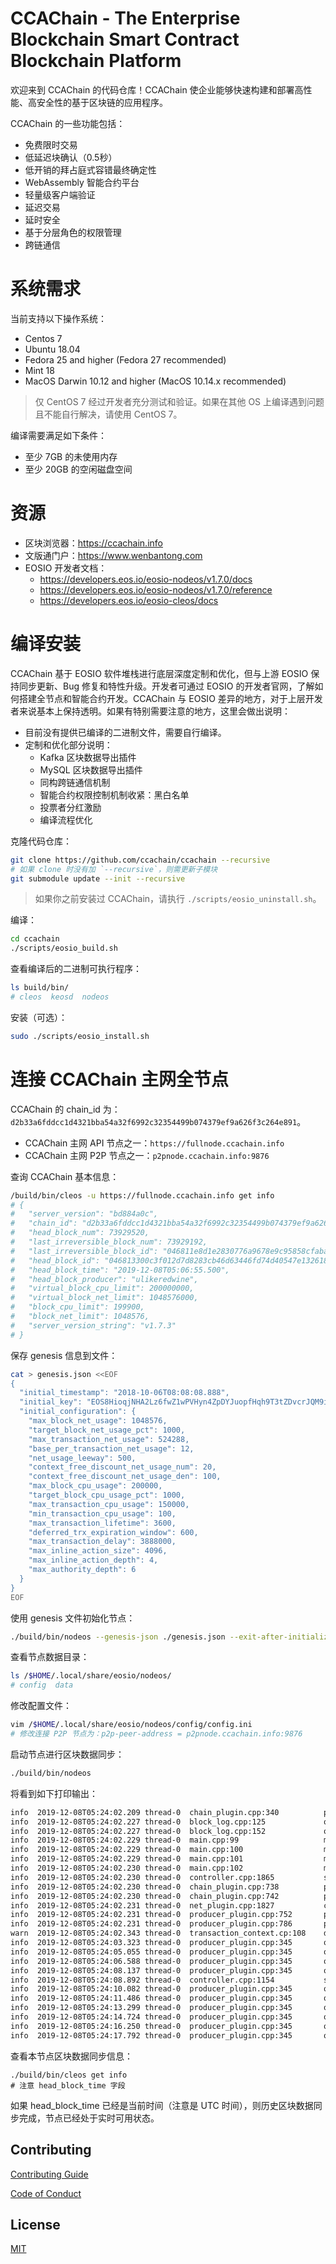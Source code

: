 # CCAChain - The Enterprise Blockchain Smart Contract Blockchain Platform

欢迎来到 CCAChain 的代码仓库！CCAChain 使企业能够快速构建和部署高性能、高安全性的基于区块链的应用程序。

CCAChain 的一些功能包括：

- 免费限时交易
- 低延迟块确认（0.5秒）
- 低开销的拜占庭式容错最终确定性
- WebAssembly 智能合约平台
- 轻量级客户端验证
- 延迟交易
- 延时安全
- 基于分层角色的权限管理
- 跨链通信

# 系统需求

当前支持以下操作系统：
- Centos 7
- Ubuntu 18.04
- Fedora 25 and higher (Fedora 27 recommended)
- Mint 18
- MacOS Darwin 10.12 and higher (MacOS 10.14.x recommended)

> 仅 CentOS 7 经过开发者充分测试和验证。如果在其他 OS 上编译遇到问题且不能自行解决，请使用 CentOS 7。

编译需要满足如下条件：
- 至少 7GB 的未使用内存
- 至少 20GB 的空闲磁盘空间

# 资源

- 区块浏览器：https://ccachain.info
- 文版通门户：https://www.wenbantong.com
- EOSIO 开发者文档：
  - https://developers.eos.io/eosio-nodeos/v1.7.0/docs
  - https://developers.eos.io/eosio-nodeos/v1.7.0/reference
  - https://developers.eos.io/eosio-cleos/docs

# 编译安装

CCAChain 基于 EOSIO 软件堆栈进行底层深度定制和优化，但与上游 EOSIO 保持同步更新、Bug 修复和特性升级。开发者可通过 EOSIO 的开发者官网，了解如何搭建全节点和智能合约开发。CCAChain 与 EOSIO 差异的地方，对于上层开发者来说基本上保持透明。如果有特别需要注意的地方，这里会做出说明：
- 目前没有提供已编译的二进制文件，需要自行编译。
- 定制和优化部分说明：
  - Kafka 区块数据导出插件
  - MySQL 区块数据导出插件
  - 同构跨链通信机制
  - 智能合约权限控制机制收紧：黑白名单
  - 投票者分红激励
  - 编译流程优化

克隆代码仓库：
```sh
git clone https://github.com/ccachain/ccachain --recursive
# 如果 clone 时没有加 `--recursive`，则需更新子模块
git submodule update --init --recursive
```

> 如果你之前安装过 CCAChain，请执行 `./scripts/eosio_uninstall.sh`。

编译：
```sh
cd ccachain
./scripts/eosio_build.sh
```

查看编译后的二进制可执行程序：
```sh
ls build/bin/
# cleos  keosd  nodeos
```

安装（可选）：
```sh
sudo ./scripts/eosio_install.sh
```

# 连接 CCAChain 主网全节点

CCAChain 的 chain_id 为：`d2b33a6fddcc1d4321bba54a32f6992c32354499b074379ef9a626f3c264e891`。

- CCAChain 主网 API 节点之一：`https://fullnode.ccachain.info`
- CCAChain 主网 P2P 节点之一：`p2pnode.ccachain.info:9876`

查询 CCAChain 基本信息：
```sh
/build/bin/cleos -u https://fullnode.ccachain.info get info
# {
#   "server_version": "bd884a0c",
#   "chain_id": "d2b33a6fddcc1d4321bba54a32f6992c32354499b074379ef9a626f3c264e891",
#   "head_block_num": 73929520,
#   "last_irreversible_block_num": 73929192,
#   "last_irreversible_block_id": "046811e8d1e2830776a9678e9c95858cfaba0d95693354380a9ec3f054e55e7f",
#   "head_block_id": "046813300c3f012d7d8283cb46d63446fd74d40547e13261812a347ccfe30acd",
#   "head_block_time": "2019-12-08T05:06:55.500",
#   "head_block_producer": "ulikeredwine",
#   "virtual_block_cpu_limit": 200000000,
#   "virtual_block_net_limit": 1048576000,
#   "block_cpu_limit": 199900,
#   "block_net_limit": 1048576,
#   "server_version_string": "v1.7.3"
# }
```

保存 genesis 信息到文件：
```sh
cat > genesis.json <<EOF
{
  "initial_timestamp": "2018-10-06T08:08:08.888",
  "initial_key": "EOS8HioqjNHA2Lz6fwZ1wPVHyn4ZpDYJuopfHqh9T3tZDvcrJQM9i",
  "initial_configuration": {
    "max_block_net_usage": 1048576,
    "target_block_net_usage_pct": 1000,
    "max_transaction_net_usage": 524288,
    "base_per_transaction_net_usage": 12,
    "net_usage_leeway": 500,
    "context_free_discount_net_usage_num": 20,
    "context_free_discount_net_usage_den": 100,
    "max_block_cpu_usage": 200000,
    "target_block_cpu_usage_pct": 1000,
    "max_transaction_cpu_usage": 150000,
    "min_transaction_cpu_usage": 100,
    "max_transaction_lifetime": 3600,
    "deferred_trx_expiration_window": 600,
    "max_transaction_delay": 3888000,
    "max_inline_action_size": 4096,
    "max_inline_action_depth": 4,
    "max_authority_depth": 6
  }
}
EOF
```

使用 genesis 文件初始化节点：
```sh
./build/bin/nodeos --genesis-json ./genesis.json --exit-after-initialize-blockchain
```

查看节点数据目录：
```sh
ls /$HOME/.local/share/eosio/nodeos/
# config  data
```

修改配置文件：
```sh
vim /$HOME/.local/share/eosio/nodeos/config/config.ini
# 修改连接 P2P 节点为：p2p-peer-address = p2pnode.ccachain.info:9876
```

启动节点进行区块数据同步：
```sh
./build/bin/nodeos
```

将看到如下打印输出：
```sh
info  2019-12-08T05:24:02.209 thread-0  chain_plugin.cpp:340          plugin_initialize    ] initializing chain plugin
info  2019-12-08T05:24:02.227 thread-0  block_log.cpp:125             open                 ] Log is nonempty
info  2019-12-08T05:24:02.227 thread-0  block_log.cpp:152             open                 ] Index is nonempty
info  2019-12-08T05:24:02.229 thread-0  main.cpp:99                   main                 ] nodeos version v1.7.3-184-gbd884a0
info  2019-12-08T05:24:02.229 thread-0  main.cpp:100                  main                 ] eosio root is /root/.local/share
info  2019-12-08T05:24:02.229 thread-0  main.cpp:101                  main                 ] nodeos using configuration file /root/.local/share/eosio/nodeos/config/config.ini
info  2019-12-08T05:24:02.230 thread-0  main.cpp:102                  main                 ] nodeos data directory is /root/.local/share/eosio/nodeos/data
info  2019-12-08T05:24:02.230 thread-0  controller.cpp:1865           set_blackwhitelist   ] blackwhitelist: {"sender_bypass_whiteblacklist":[],"actor_whitelist":[],"actor_blacklist":[],"contract_whitelist":[],"contract_blacklist":[],"action_blacklist":[],"key_blacklist":[]}
info  2019-12-08T05:24:02.230 thread-0  chain_plugin.cpp:738          plugin_startup       ] starting chain in read/write mode
info  2019-12-08T05:24:02.230 thread-0  chain_plugin.cpp:742          plugin_startup       ] Blockchain started; head block is #1, genesis timestamp is 2018-10-06T08:08:08.888
info  2019-12-08T05:24:02.231 thread-0  net_plugin.cpp:1827           connect              ] host: p2pnode.ccachain.info port: 9876 
info  2019-12-08T05:24:02.231 thread-0  producer_plugin.cpp:752       plugin_startup       ] producer plugin:  plugin_startup() begin
info  2019-12-08T05:24:02.231 thread-0  producer_plugin.cpp:786       plugin_startup       ] producer plugin:  plugin_startup() end
warn  2019-12-08T05:24:02.343 thread-0  transaction_context.cp:108    deadline_timer       ] Using polled checktime; deadline timer too inaccurate: min:36us max:1067us mean:598us stddev:312us
info  2019-12-08T05:24:03.323 thread-0  producer_plugin.cpp:345       on_incoming_block    ] Received block c2c3c01ca4d38c21... #1000 @ 2018-10-06T09:00:30.000 signed by eosio [trxs: 0, lib: 999, conf: 0, latency: 36966213323 ms]
info  2019-12-08T05:24:05.055 thread-0  producer_plugin.cpp:345       on_incoming_block    ] Received block 52d759a0beeda065... #2000 @ 2018-10-06T09:08:50.000 signed by eosio [trxs: 0, lib: 1999, conf: 0, latency: 36965715055 ms]
info  2019-12-08T05:24:06.588 thread-0  producer_plugin.cpp:345       on_incoming_block    ] Received block 8f17aa0a6b9d4e6d... #3000 @ 2018-10-06T09:17:10.000 signed by eosio [trxs: 0, lib: 2999, conf: 0, latency: 36965216588 ms]
info  2019-12-08T05:24:08.137 thread-0  producer_plugin.cpp:345       on_incoming_block    ] Received block 5742b5c5243b6350... #4000 @ 2018-10-06T09:25:30.000 signed by eosio [trxs: 0, lib: 3999, conf: 0, latency: 36964718137 ms]
info  2019-12-08T05:24:08.892 thread-0  controller.cpp:1154           start_block          ] promoting proposed schedule (set in block 4429) to pending; current block: 4430 lib: 4429 schedule: {"version":1,"producers":[{"producer_name":"caeeaaaaaaaa","block_signing_key":"EOS8HioqjNHA2Lz6fwZ1wPVHyn4ZpDYJuopfHqh9T3tZDvcrJQM9i"},{"producer_name":"caeebbbbbbbb","block_signing_key":"EOS8HioqjNHA2Lz6fwZ1wPVHyn4ZpDYJuopfHqh9T3tZDvcrJQM9i"},{"producer_name":"caeecccccccc","block_signing_key":"EOS8HioqjNHA2Lz6fwZ1wPVHyn4ZpDYJuopfHqh9T3tZDvcrJQM9i"},{"producer_name":"caeedddddddd","block_signing_key":"EOS8HioqjNHA2Lz6fwZ1wPVHyn4ZpDYJuopfHqh9T3tZDvcrJQM9i"},{"producer_name":"caeeeeeeeeee","block_signing_key":"EOS8HioqjNHA2Lz6fwZ1wPVHyn4ZpDYJuopfHqh9T3tZDvcrJQM9i"},{"producer_name":"caeeffffffff","block_signing_key":"EOS8HioqjNHA2Lz6fwZ1wPVHyn4ZpDYJuopfHqh9T3tZDvcrJQM9i"},{"producer_name":"caeegggggggg","block_signing_key":"EOS8HioqjNHA2Lz6fwZ1wPVHyn4ZpDYJuopfHqh9T3tZDvcrJQM9i"},{"producer_name":"caeehhhhhhhh","block_signing_key":"EOS8HioqjNHA2Lz6fwZ1wPVHyn4ZpDYJuopfHqh9T3tZDvcrJQM9i"},{"producer_name":"caeeiiiiiiii","block_signing_key":"EOS8HioqjNHA2Lz6fwZ1wPVHyn4ZpDYJuopfHqh9T3tZDvcrJQM9i"},{"producer_name":"caeejjjjjjjj","block_signing_key":"EOS8HioqjNHA2Lz6fwZ1wPVHyn4ZpDYJuopfHqh9T3tZDvcrJQM9i"},{"producer_name":"caeekkkkkkkk","block_signing_key":"EOS8HioqjNHA2Lz6fwZ1wPVHyn4ZpDYJuopfHqh9T3tZDvcrJQM9i"},{"producer_name":"caeellllllll","block_signing_key":"EOS8HioqjNHA2Lz6fwZ1wPVHyn4ZpDYJuopfHqh9T3tZDvcrJQM9i"},{"producer_name":"caeemmmmmmmm","block_signing_key":"EOS8HioqjNHA2Lz6fwZ1wPVHyn4ZpDYJuopfHqh9T3tZDvcrJQM9i"},{"producer_name":"caeennnnnnnn","block_signing_key":"EOS8HioqjNHA2Lz6fwZ1wPVHyn4ZpDYJuopfHqh9T3tZDvcrJQM9i"},{"producer_name":"caeeoooooooo","block_signing_key":"EOS8HioqjNHA2Lz6fwZ1wPVHyn4ZpDYJuopfHqh9T3tZDvcrJQM9i"},{"producer_name":"caeepppppppp","block_signing_key":"EOS8HioqjNHA2Lz6fwZ1wPVHyn4ZpDYJuopfHqh9T3tZDvcrJQM9i"},{"producer_name":"caeeqqqqqqqq","block_signing_key":"EOS8HioqjNHA2Lz6fwZ1wPVHyn4ZpDYJuopfHqh9T3tZDvcrJQM9i"},{"producer_name":"caeerrrrrrrr","block_signing_key":"EOS8HioqjNHA2Lz6fwZ1wPVHyn4ZpDYJuopfHqh9T3tZDvcrJQM9i"},{"producer_name":"caeessssssss","block_signing_key":"EOS8HioqjNHA2Lz6fwZ1wPVHyn4ZpDYJuopfHqh9T3tZDvcrJQM9i"},{"producer_name":"caeetttttttt","block_signing_key":"EOS8HioqjNHA2Lz6fwZ1wPVHyn4ZpDYJuopfHqh9T3tZDvcrJQM9i"},{"producer_name":"caeeuuuuuuuu","block_signing_key":"EOS8HioqjNHA2Lz6fwZ1wPVHyn4ZpDYJuopfHqh9T3tZDvcrJQM9i"}]} 
info  2019-12-08T05:24:10.082 thread-0  producer_plugin.cpp:345       on_incoming_block    ] Received block 74eed0542a3ddeb9... #5000 @ 2018-10-06T09:40:09.500 signed by caeeffffffff [trxs: 0, lib: 4431, conf: 0, latency: 36963840582 ms]
info  2019-12-08T05:24:11.486 thread-0  producer_plugin.cpp:345       on_incoming_block    ] Received block ea8713b0dc5bff1e... #6000 @ 2018-10-06T09:48:29.500 signed by caeeeeeeeeee [trxs: 0, lib: 5664, conf: 0, latency: 36963341986 ms]
info  2019-12-08T05:24:13.299 thread-0  producer_plugin.cpp:345       on_incoming_block    ] Received block 97c984ad3931eba8... #7000 @ 2018-10-06T09:57:25.000 signed by caeekkkkkkkk [trxs: 0, lib: 6660, conf: 0, latency: 36962808299 ms]
info  2019-12-08T05:24:14.724 thread-0  producer_plugin.cpp:345       on_incoming_block    ] Received block 0b9c6034394214c3... #8000 @ 2018-10-06T10:05:45.000 signed by caeejjjjjjjj [trxs: 0, lib: 7669, conf: 0, latency: 36962309724 ms]
info  2019-12-08T05:24:16.250 thread-0  producer_plugin.cpp:345       on_incoming_block    ] Received block 450988fde92080cf... #9000 @ 2018-10-06T10:14:05.000 signed by caeeiiiiiiii [trxs: 0, lib: 8665, conf: 0, latency: 36961811250 ms]
info  2019-12-08T05:24:17.792 thread-0  producer_plugin.cpp:345       on_incoming_block    ] Received block c928c21e4c32e02b... #10000 @ 2018-10-06T10:22:25.000 signed by caeeiiiiiiii [trxs: 0, lib: 9673, conf: 0, latency: 36961312792 ms]
```

查看本节点区块数据同步信息：
```
./build/bin/cleos get info
# 注意 head_block_time 字段
```

如果 head_block_time 已经是当前时间（注意是 UTC 时间），则历史区块数据同步完成，节点已经处于实时可用状态。

## Contributing

[Contributing Guide](./CONTRIBUTING.md)

[Code of Conduct](./CONTRIBUTING.md#conduct)

## License

[MIT](./LICENSE)
